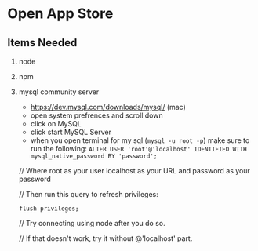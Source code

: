 # Open App Store


## Items Needed

1. node
2. npm 
3. mysql community server
    - https://dev.mysql.com/downloads/mysql/ (mac)
    - open system prefrences and scroll down
    - click on MySQL
    - click start MySQL Server
    - when you open terminal for my sql (`mysql -u root -p`) make sure to run the following:
    `ALTER USER 'root'@'localhost' IDENTIFIED WITH mysql_native_password BY 'password';`

    // Where root as your user localhost as your URL and password as your password

    // Then run this query to refresh privileges:

    `flush privileges;`

    // Try connecting using node after you do so.

    // If that doesn't work, try it without @'localhost' part.

